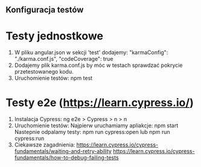 ## Konfiguracja testów

# Testy jednostkowe
1. W pliku angular.json w sekcji 'test' dodajemy:
"karmaConfig": "./karma.conf.js", 
"codeCoverage": true
2. Dodajemy plik karma.conf.js by móc w testach sprawdzać pokrycie przetestowanego kodu.
3. Uruchomienie testów: npm test

# Testy e2e (https://learn.cypress.io/)
1. Instalacja Cypress: ng e2e > Cypress > n > n
2. Uruchomienie testów: 
Najpierw uruchamiamy apliakcje: npm start    
Nastepnie odpalamy testy: npm run cypress:open  lub  npm run cypress:run
3. Ciekawsze zagadnienia: 
https://learn.cypress.io/cypress-fundamentals/waiting-and-retry-ability
https://learn.cypress.io/cypress-fundamentals/how-to-debug-failing-tests
